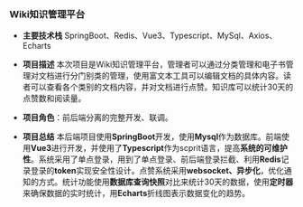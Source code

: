 ### Wiki知识管理平台

+ **主要技术栈** SpringBoot、Redis、Vue3、Typescript、MySql、Axios、Echarts

+ **项目描述** 本次项目是Wiki知识管理平台，管理者可以通过分类管理和电子书管理对文档进行分门别类的管理，使用富文本工具可以编辑文档的具体内容。读者可以查看各个类别的文档内容，并对文档进行点赞。知识库可以统计30天的点赞数和阅读量。

+ **项目角色**：前后端分离的完整开发、联调。

+ **项目总结** 本后端项目使用**SpringBoot**开发，使用**Mysql**作为数据库。前端使用**Vue3**进行开发，并使用了**Typescript**作为scprit语言，提高**系统的可维护性**。系统采用了单点登录，用到了单点登录、前后端登录拦截、利用**Redis**记录登录的**token**实现安全性设计。点赞系统采用**websocket、异步化**，优化通知的方式。统计功能使用**数据库查询快照**对比来统计30天的数据，使用**定时器**来确保数据的实时统计，用**Echarts**折线图表示数据变化的趋势。